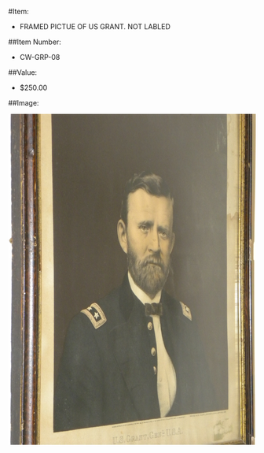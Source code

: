 #Item:
* FRAMED PICTUE OF US GRANT. NOT LABLED 




##Item Number:

* CW-GRP-08

##Value:

* $250.00

##Image:

![CW-GRP-08](../../Images/CW-GRP-08.jpg)


